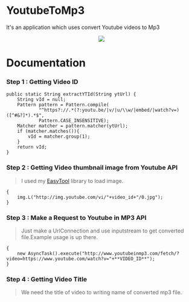 # YoutubeToMp3
It's an application which uses convert Youtube videos to Mp3
<p align="center">
<img src="http://i.hizliresim.com/yL6MRn.png"/>
</p>

# Documentation

### Step 1 : Getting Video ID

    public static String extractYTId(String ytUrl) {
        String vId = null;
        Pattern pattern = Pattern.compile(
                "^https?://.*(?:youtu.be/|v/|u/\\w/|embed/|watch?v=)([^#&?]*).*$",
                Pattern.CASE_INSENSITIVE);
        Matcher matcher = pattern.matcher(ytUrl);
        if (matcher.matches()){
            vId = matcher.group(1);
        }
        return vId;
    }
    
### Step 2 : Getting Video thumbnail image from Youtube API
> I used my [EasyTool](https://github.com/TayfunCesur/EasyTool) library to load image.

    {
        img.L("http://img.youtube.com/vi/"+video_id+"/0.jpg");
    }
    
### Step 3 : Make a Request to Youtube in MP3 API
> Just make a UrlConnection and use inputstream to get converted file.Example usage is up there.

    {
        new AsyncTask().execute("http://www.youtubeinmp3.com/fetch/?video=https://www.youtube.com/watch?v="+**VIDEO_ID**");
    }

### Step 4 : Getting Video Title
> We need the title of video to writing name of converted mp3 file.




